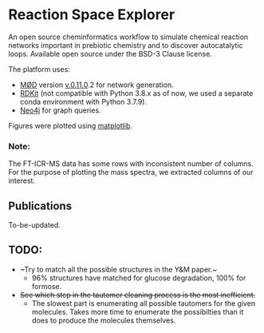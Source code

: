 # Reaction Space Explorer
An open source cheminformatics workflow to simulate chemical reaction networks important in prebiotic chemistry and to discover autocatalytic loops. Available open source under the BSD-3 Clause license.

The platform uses:
* [MØD](https://github.com/jakobandersen/mod) version [v.0.11.0](https://github.com/jakobandersen/mod/releases/tag/v0.11.0).2 for network generation.
* [RDKit](https://anaconda.org/rdkit/rdkit) (not compatible with Python 3.8.x as of now, we used a separate conda environment with Python 3.7.9).
* [Neo4j](https://neo4j.com/) for graph queries.

Figures were plotted using [matplotlib](https://matplotlib.org/).
### Note:
The FT-ICR-MS data has some rows with inconsistent number of columns. For the purpose of plotting the mass spectra, we extracted columns of our interest.

## Publications
To-be-updated.
## TODO:

* ~Try to match all the possible structures in the Y&M paper.~
    * 96% structures have matched for glucose degradation, 100% for formose.
* ~~See which step in the tautomer cleaning process is the most inefficient.~~
    * The slowest part is enumerating all possible tautomers for the given molecules. Takes more time to enumerate the possibilties than it does to produce the molecules themselves.

